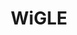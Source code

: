 ---
title: "WiGLE"
description: "Database and mapping platform of wireless networks with statistics and information gathered by community wardriving and data submission."
platforms: ["web", "android"]
categories: ["OSINT", "Network"]
tags: ["wifi-mapping", "wireless-networks", "geolocation", "wardriving", "network-discovery"]
url: "https://www.wigle.net"
documentation: "https://www.wigle.net/wiki"
---